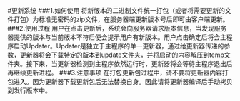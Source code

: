 #更新系统
###1.如何使用
将新版本的二进制文件统一打包（或者将需要更新的文件打包）为标准无密码的zip文件，在服务器端更新版本号后即可由客户端更新。
###2.使用过程
用户在点击更新后，系统会向服务器请求版本信息，当发现服务器提供的版本与当前版本不符后便会提示用户有新版本。用户点击确定后将会主程序启动Updater。Updater是独立于主程序的单一更新器，通过给更新器传递的参数，更新器将会下载特定的版本到update文件夹，并将启动的内容解压到temp文件夹。接下来，当更新器检测到主程序依然运行时，更新器将会等待主程序退出后再继续更新进程。
###3.注意事项
在打包更新包过程中，请不要将更新器内容打包进入。因为更新器下载更新包后无法替换自身。因此请将更新器编译后手动拷贝到发行版本中。
